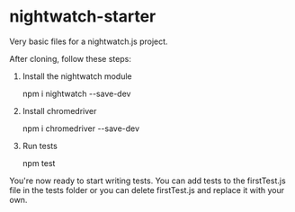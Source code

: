 # nightwatch-starter
Very basic files for a nightwatch.js project. 

After cloning, follow these steps:

1. Install the nightwatch module

    npm i nightwatch --save-dev

2. Install chromedriver 

    npm i chromedriver --save-dev

3. Run tests

    npm test


You're now ready to start writing tests. You can add tests to the firstTest.js file in the tests 
folder or you can delete firstTest.js and replace it with your own.